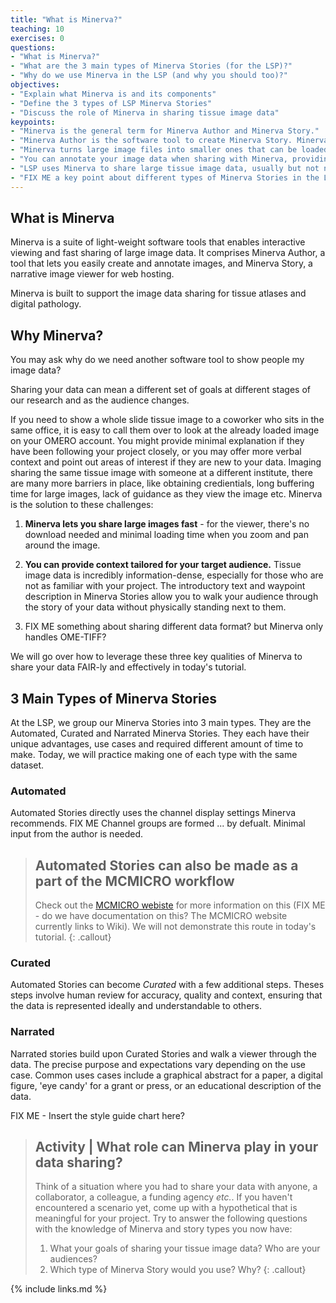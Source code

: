 ```yaml
---
title: "What is Minerva?"
teaching: 10
exercises: 0
questions:
- "What is Minerva?"
- "What are the 3 main types of Minerva Stories (for the LSP)?"
- "Why do we use Minerva in the LSP (and why you should too)?"
objectives:
- "Explain what Minerva is and its components"
- "Define the 3 types of LSP Minerva Stories"
- "Discuss the role of Minerva in sharing tissue image data"
keypoints:
- "Minerva is the general term for Minerva Author and Minerva Story."
- "Minerva Author is the software tool to create Minerva Story. Minerva Story is a narrative image viewer for web hosting."
- "Minerva turns large image files into smaller ones that can be loaded as needed, allowing interactive and fast viewing in a browser."
- "You can annotate your image data when sharing with Minerva, providing important context to help the audience understand the data"
- "LSP uses Minerva to share large tissue image data, usually but not necessarily from CYCIF."
- "FIX ME a key point about different types of Minerva Stories in the LSP"
---
```


## What is Minerva

Minerva is a suite of light-weight software tools that enables interactive viewing and fast sharing
of large image data. It comprises Minerva Author, a tool that lets you easily create and annotate
images, and Minerva Story, a narrative image viewer for web hosting.

Minerva is built to support the image data sharing for tissue atlases and digital pathology.

## Why Minerva?

You may ask why do we need another software tool to show people my image data?

Sharing your data can mean a different set of goals at different stages of our research and as the
audience changes.

If you need to show a whole slide tissue image to a coworker who sits in the same office, it is easy
to call them over to look at the already loaded image on your OMERO account. You might provide
minimal explanation if they have been following your project closely, or you may offer more verbal
context and point out areas of interest if they are new to your data. Imaging sharing the same
tissue image with someone at a different institute, there are many more barriers in place, like
obtaining credientials, long buffering time for large images, lack of guidance as they view the
image etc. Minerva is the solution to these challenges:

1. **Minerva lets you share large images fast** - for the viewer, there's no download needed and
   minimal loading time when you zoom and pan around the image.

2. **You can provide context tailored for your target audience.** Tissue image data is incredibly
   information-dense, especially for those who are not as familiar with your project. The
   introductory text and waypoint description in Minerva Stories allow you to walk your audience
   through the story of your data without physically standing next to them.

3. FIX ME something about sharing different data format? but Minerva only handles OME-TIFF?

We will go over how to leverage these three key qualities of Minerva to share your data FAIR-ly and
effectively in today's tutorial.

## 3 Main Types of Minerva Stories

At the LSP, we group our Minerva Stories into 3 main types. They are the Automated, Curated and
Narrated Minerva Stories. They each have their unique advantages, use cases and required different
amount of time to make. Today, we will practice making one of each type with the same dataset.

### Automated

Automated Stories directly uses the channel display settings Minerva recommends. FIX ME Channel
groups are formed ... by defualt. Minimal input from the author is needed.

> ## Automated Stories can also be made as a part of the MCMICRO workflow
> Check out the [MCMICRO webiste](https://mcmicro.org/overview/#visualization) for more information
> on this (FIX ME - do we have documentation on this? The MCMICRO website currently links to Wiki).
> We will not demonstrate this route in today's tutorial.
{: .callout}

### Curated

Automated Stories can become *Curated* with a few additional steps. Theses steps involve human
review for accuracy, quality and context, ensuring that the data is represented ideally and
understandable to others.

### Narrated

Narrated stories build upon Curated Stories and walk a viewer through the data. The precise purpose
and expectations vary depending on the use case. Common uses cases include a graphical abstract for
a paper, a digital figure, 'eye candy' for a grant or press, or an educational description of the
data.

FIX ME - Insert the style guide chart here?

> ## Activity | What role can Minerva play in your data sharing?
> Think of a situation where you had to share your data with anyone, a collaborator, a colleague,
> a funding agency *etc.*. If you haven't encountered a scenario yet, come up with a hypothetical
> that is meaningful for your project.
> Try to answer the following questions with the knowledge of Minerva and story types you now have:
> 1. What your goals of sharing your tissue image data? Who are your audiences?
> 2. Which type of Minerva Story would you use? Why?
{: .callout}

{% include links.md %}

